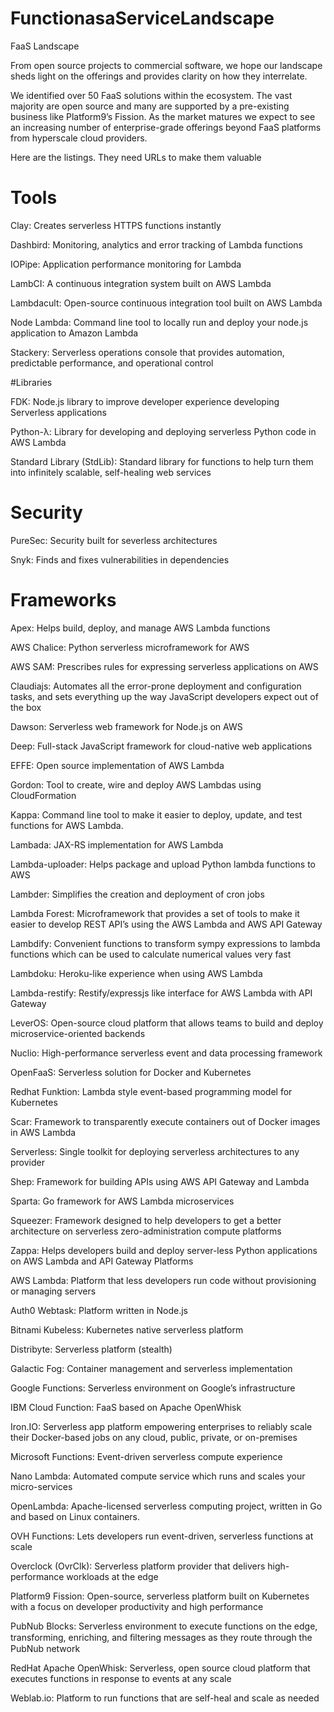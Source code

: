 # FunctionasaServiceLandscape
FaaS Landscape

From open source projects to commercial software, we hope our landscape sheds light on the offerings and provides clarity on how they interrelate.  

We identified over 50 FaaS solutions within the ecosystem. The vast majority are open source and many are supported by a pre-existing business like Platform9’s Fission. As the market matures we expect to see an increasing number of enterprise-grade offerings beyond FaaS platforms from hyperscale cloud providers. 

Here are the listings. They need URLs to make them valuable

# Tools
Clay: Creates serverless HTTPS functions instantly

Dashbird: Monitoring, analytics and error tracking of Lambda functions

IOPipe: Application performance monitoring for Lambda

LambCI: A continuous integration system built on AWS Lambda

Lambdacult: Open-source continuous integration tool built on AWS Lambda

Node Lambda: Command line tool to locally run and deploy your node.js application to Amazon Lambda

Stackery: Serverless operations console that provides automation, predictable performance, and operational control

#Libraries

FDK: Node.js library to improve developer experience developing Serverless applications

Python-λ: Library for developing and deploying serverless Python code in AWS Lambda

Standard Library (StdLib): Standard library for functions to help turn them into infinitely scalable, self-healing web services

# Security
PureSec: Security built for severless architectures

Snyk: Finds and fixes vulnerabilities in dependencies

# Frameworks
Apex: Helps build, deploy, and manage AWS Lambda functions

AWS Chalice: Python serverless microframework for AWS

AWS SAM: Prescribes rules for expressing serverless applications on AWS

Claudiajs: Automates all the error-prone deployment and configuration tasks, and sets everything up the way JavaScript developers expect out of the box

Dawson: Serverless web framework for Node.js on AWS

Deep: Full-stack JavaScript framework for cloud-native web applications

EFFE: Open source implementation of AWS Lambda

Gordon: Tool to create, wire and deploy AWS Lambdas using CloudFormation

Kappa: Command line tool to make it easier to deploy, update, and test functions for AWS Lambda.

Lambada: JAX-RS implementation for AWS Lambda

Lambda-uploader: Helps package and upload Python lambda functions to AWS

Lambder: Simplifies the creation and deployment of cron jobs

Lambda Forest: Microframework that provides a set of tools to make it easier to develop REST API’s using the AWS Lambda and AWS API Gateway

Lambdify: Convenient functions to transform sympy expressions to lambda functions which can be used to calculate numerical values very fast

Lambdoku: Heroku-like experience when using AWS Lambda

Lambda-restify: Restify/expressjs like interface for AWS Lambda with API Gateway

LeverOS: Open-source cloud platform that allows teams to build and deploy microservice-oriented backends

Nuclio: High-performance serverless event and data processing framework

OpenFaaS: Serverless solution for Docker and Kubernetes

Redhat Funktion: Lambda style event-based programming model for Kubernetes

Scar: Framework to transparently execute containers out of Docker images in AWS Lambda

Serverless: Single toolkit for deploying serverless architectures to any provider

Shep: Framework for building APIs using AWS API Gateway and Lambda

Sparta: Go framework for AWS Lambda microservices

Squeezer: Framework designed to help developers to get a better architecture on serverless zero-administration compute platforms

Zappa: Helps developers build and deploy server-less Python applications on AWS Lambda and API Gateway
Platforms

AWS Lambda: Platform that less developers run code without provisioning or managing servers

Auth0 Webtask: Platform written in Node.js

Bitnami Kubeless: Kubernetes native serverless platform

Distribyte: Serverless platform (stealth)

Galactic Fog: Container management and serverless implementation

Google Functions: Serverless environment on Google’s infrastructure

IBM Cloud Function: FaaS based on Apache OpenWhisk

Iron.IO: Serverless app platform empowering enterprises to reliably scale their Docker-based jobs on any cloud, public, private, or on-premises

Microsoft Functions: Event-driven serverless compute experience

Nano Lambda: Automated compute service which runs and scales your micro-services

OpenLambda: Apache-licensed serverless computing project, written in Go and based on Linux containers.

OVH Functions: Lets developers run event-driven, serverless functions at scale

Overclock (OvrClk): Serverless platform provider that delivers high-performance workloads at the edge

Platform9 Fission: Open-source, serverless platform built on Kubernetes with a focus on developer productivity and high performance

PubNub Blocks: Serverless environment to execute functions on the edge, transforming, enriching, and ﬁltering messages as they route through the PubNub network

RedHat Apache OpenWhisk: Serverless, open source cloud platform that executes functions in response to events at any scale

Weblab.io: Platform to run functions that are self-heal and scale as needed
